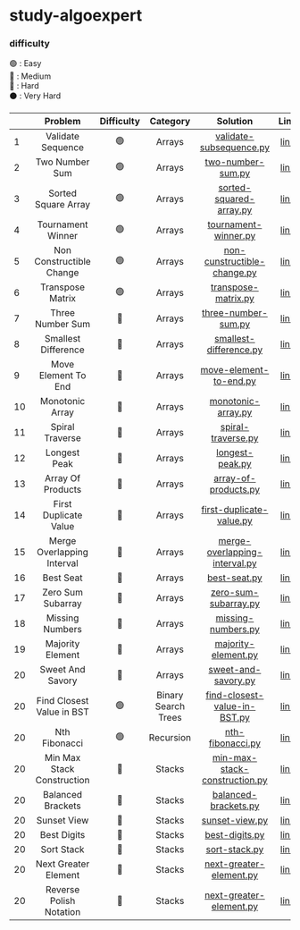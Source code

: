 # study-algoexpert

### difficulty
🟢 : Easy
<br/>
🔵 : Medium
<br/>
🔴 : Hard
<br/>
⚫️ : Very Hard
<br/>


|    |          Problem           | Difficulty |      Category       |                                                              Solution                                                              |                                  Link                                  | 
|----|:--------------------------:| :--------: |:-------------------:|:----------------------------------------------------------------------------------------------------------------------------------:|:----------------------------------------------------------------------:| 
| 1  |     Validate Sequence      |     🟢     |       Arrays        |          [validate-subsequence.py](https://github.com/cherry-ni/study-algoexpert/blob/main/Easy/validate-subsequence.py)           |    [link](https://www.algoexpert.io/questions/validate-subsequence)    |
| 2  |       Two Number Sum       |     🟢     |       Arrays        |             [two-number-sum.py](https://github.com/cherry-ni/study-algoexpert/blob/main/Easy/validate-subsequence.py)              |       [link](https://www.algoexpert.io/questions/two-number-sum)       |
| 3  |    Sorted Square Array     |     🟢     |       Arrays        |          [sorted-squared-array.py](https://github.com/cherry-ni/study-algoexpert/blob/main/Easy/validate-subsequence.py)           |    [link](https://www.algoexpert.io/questions/sorted-squared-array)    |
| 4  |     Tournament Winner      |     🟢     |       Arrays        |             [tournament-winner.py](https://github.com/cherry-ni/study-algoexpert/blob/main/Easy/tournament-winner.py)              |      [link](https://www.algoexpert.io/questions/tournament-winner)     |
| 5  |  Non Constructible Change  |     🟢     |       Arrays        |      [non-cunstructible-change.py](https://github.com/cherry-ni/study-algoexpert/blob/main/Easy/non-constructible-change.py)       |  [link](https://www.algoexpert.io/questions/non-constructible-change)  |
| 6  |      Transpose Matrix      |     🟢     |       Arrays        |              [transpose-matrix.py](https://github.com/cherry-ni/study-algoexpert/blob/main/Easy/transpose-matrix.py)               |      [link](https://www.algoexpert.io/questions/transpose-matrix)      |
| 7  |      Three Number Sum      |     🔵     |       Arrays        |             [three-number-sum.py](https://github.com/cherry-ni/study-algoexpert/blob/main/Medium/three-number-sum.py)              |      [link](https://www.algoexpert.io/questions/three-number-sum)      |
| 8  |    Smallest Difference     |     🔵     |       Arrays        |          [smallest-difference.py](https://github.com/cherry-ni/study-algoexpert/blob/main/Medium/smallest-difference.py)           |     [link](https://www.algoexpert.io/questions/smallest-difference)    |
| 9  |    Move Element To End     |     🔵     |       Arrays        |          [move-element-to-end.py](https://github.com/cherry-ni/study-algoexpert/blob/main/Medium/move-element-to-end.py)           |     [link](https://www.algoexpert.io/questions/move-element-to-end)    |
| 10 |      Monotonic Array       |     🔵     |       Arrays        |              [monotonic-array.py](https://github.com/cherry-ni/study-algoexpert/blob/main/Medium/monotonic-array.py)               |       [link](https://www.algoexpert.io/questions/monotonic-array)      |
| 11 |      Spiral Traverse       |     🔵     |       Arrays        |              [spiral-traverse.py](https://github.com/cherry-ni/study-algoexpert/blob/main/Medium/spiral-traverse.py)               |       [link](https://www.algoexpert.io/questions/spiral-traverse)      |
| 12 |        Longest Peak        |     🔵     |       Arrays        |                 [longest-peak.py](https://github.com/cherry-ni/study-algoexpert/blob/main/Medium/longest-peak.py)                  |        [link](https://www.algoexpert.io/questions/longest-peak)        |
| 13 |     Array Of Products      |     🔵     |       Arrays        |            [array-of-products.py](https://github.com/cherry-ni/study-algoexpert/blob/main/Medium/array-of-products.py)             |      [link](https://www.algoexpert.io/questions/array-of-products)     |
| 14 |   First Duplicate Value    |     🔵     |       Arrays        |        [first-duplicate-value.py](https://github.com/cherry-ni/study-algoexpert/blob/main/Medium/first-duplicate-value.py)         |    [link](https://www.algoexpert.io/questions/first-duplicate-value)   |
| 15 | Merge Overlapping Interval |     🔵     |       Arrays        |   [merge-overlapping-interval.py](https://github.com/cherry-ni/study-algoexpert/blob/main/Medium/merge-overlapping-interval.py)    | [link](https://www.algoexpert.io/questions/merge-overlapping-intervals) |
| 16 |         Best Seat          |     🔵     |       Arrays        |                    [best-seat.py](https://github.com/cherry-ni/study-algoexpert/blob/main/Medium/best-seat.py)                     |          [link](https://www.algoexpert.io/questions/best-seat)         |
| 17 |     Zero Sum Subarray      |     🔵     |       Arrays        |            [zero-sum-subarray.py](https://github.com/cherry-ni/study-algoexpert/blob/main/Medium/zero-sum-subarray.py)             |      [link](https://www.algoexpert.io/questions/zero-sum-subarray)     |
| 18 |      Missing Numbers       |     🔵     |       Arrays        |              [missing-numbers.py](https://github.com/cherry-ni/study-algoexpert/blob/main/Medium/missing-numbers.py)               |       [link](https://www.algoexpert.io/questions/missingNumbers)       |
| 19 |      Majority Element      |     🔵     |       Arrays        |             [majority-element.py](https://github.com/cherry-ni/study-algoexpert/blob/main/Medium/majority-element.py)              |      [link](https://www.algoexpert.io/questions/majority-element)      |
| 20 |      Sweet And Savory      |     🔵     |       Arrays        |             [sweet-and-savory.py](https://github.com/cherry-ni/study-algoexpert/blob/main/Medium/sweet-and-savory.py)              |      [link](https://www.algoexpert.io/questions/sweet-and-savory)      |
| 20 | Find Closest Value in BST  |     🟢     | Binary Search Trees |     [find-closest-value-in-BST.py](https://github.com/cherry-ni/study-algoexpert/blob/main/Easy/find-closest-value-in-BST.py)      | [link](https://www.algoexpert.io/questions/find-closest-value-in-bst)  |
| 20 |       Nth Fibonacci        |     🟢     |      Recursion      |                 [nth-fibonacci.py](https://github.com/cherry-ni/study-algoexpert/blob/main/Easy/nth-fibonacci.py)                  | [link](https://www.algoexpert.io/questions/nth-fibonacci)  |
| 20 | Min Max Stack Construction |     🔵     |       Stacks        |   [min-max-stack-construction.py](https://github.com/cherry-ni/study-algoexpert/blob/main/Medium/min-max-stack-construction.py)    | [link](https://www.algoexpert.io/questions/min-max-stack-construction)  |
| 20 |     Balanced Brackets      |     🔵     |       Stacks        |            [balanced-brackets.py](https://github.com/cherry-ni/study-algoexpert/blob/main/Medium/balanced-brackets.py)             | [link](https://www.algoexpert.io/questions/balanced-brackets)  |
| 20 |        Sunset View         |     🔵     |       Stacks        |                  [sunset-view.py](https://github.com/cherry-ni/study-algoexpert/blob/main/Medium/sunset-view.py)                   | [link](https://www.algoexpert.io/questions/sunset-views)  |
| 20 |        Best Digits         |     🔵     |       Stacks        |                  [best-digits.py](https://github.com/cherry-ni/study-algoexpert/blob/main/Medium/best-digits.py)                   | [link](https://www.algoexpert.io/questions/best-digits)  |
| 20 |         Sort Stack         |     🔵     |       Stacks        |   [sort-stack.py](https://github.com/cherry-ni/study-algoexpert/blob/main/Medium/sort-stack.py)                                    | [link](https://www.algoexpert.io/questions/sort-stack)  |
| 20 |    Next Greater Element    |     🔵     |       Stacks        |                                                    [next-greater-element.py]()                                                     | [link](https://www.algoexpert.io/questions/next-greater-element)  |
| 20 |  Reverse Polish Notation   |     🔵     |       Stacks        |                                                    [next-greater-element.py]()                                                     | [link](https://www.algoexpert.io/questions/reversePolishNotation)  |